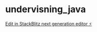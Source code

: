# undervisning_java

[Edit in StackBlitz next generation editor ⚡️](https://stackblitz.com/~/github.com/tomekoder/undervisning_java)